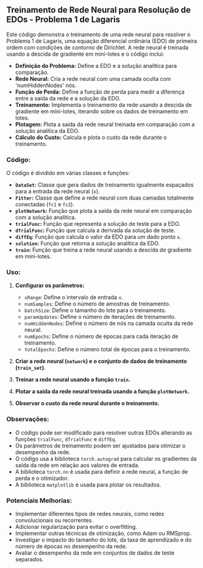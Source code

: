 ## Treinamento de Rede Neural para Resolução de EDOs - Problema 1 de Lagaris

Este código demonstra o treinamento de uma rede neural para resolver o Problema 1 de Lagaris, uma equação diferencial ordinária (EDO) de primeira ordem com condições de contorno de Dirichlet. A rede neural é treinada usando a descida de gradiente em mini-lotes e o código inclui:

* **Definição do Problema:** Define a EDO e a solução analítica para comparação.
* **Rede Neural:** Cria a rede neural com uma camada oculta com 'numHiddenNodes' nós.
* **Função de Perda:** Define a função de perda para medir a diferença entre a saída da rede e a solução da EDO.
* **Treinamento:** Implementa o treinamento da rede usando a descida de gradiente em mini-lotes, iterando sobre os dados de treinamento em lotes.
* **Plotagem:** Plota a saída da rede neural treinada em comparação com a solução analítica da EDO.
* **Cálculo do Custo:** Calcula e plota o custo da rede durante o treinamento.

### Código:

O código é dividido em várias classes e funções:

* **`DataSet`:**  Classe que gera dados de treinamento igualmente espaçados para a entrada da rede neural (`x`).
* **`Fitter`:** Classe que define a rede neural com duas camadas totalmente conectadas (`fc1` e `fc2`).
* **`plotNetwork`:** Função que plota a saída da rede neural em comparação com a solução analítica.
* **`trialFunc`:** Função que representa a solução de teste para a EDO.
* **`dTrialFunc`:** Função que calcula a derivada da solução de teste.
* **`diffEq`:** Função que calcula o valor da EDO para um dado ponto `x`.
* **`solution`:** Função que retorna a solução analítica da EDO.
* **`train`:** Função que treina a rede neural usando a descida de gradiente em mini-lotes.

### Uso:

1. **Configurar os parâmetros:**
    * `xRange`: Define o intervalo de entrada `x`.
    * `numSamples`: Define o número de amostras de treinamento.
    * `batchSize`: Define o tamanho do lote para o treinamento.
    * `paramUpdates`: Define o número de iterações de treinamento.
    * `numHiddenNodes`: Define o número de nós na camada oculta da rede neural.
    * `numEpochs`: Define o número de épocas para cada iteração de treinamento.
    * `totalEpochs`: Define o número total de épocas para o treinamento.

2. **Criar a rede neural (`network`) e o conjunto de dados de treinamento (`train_set`)**.

3. **Treinar a rede neural usando a função `train`.**

4. **Plotar a saída da rede neural treinada usando a função `plotNetwork`.**

5. **Observar o custo da rede neural durante o treinamento.**

### Observações:

* O código pode ser modificado para resolver outras EDOs alterando as funções `trialFunc`, `dTrialFunc` e `diffEq`.
* Os parâmetros de treinamento podem ser ajustados para otimizar o desempenho da rede.
* O código usa a biblioteca `torch.autograd` para calcular os gradientes da saída da rede em relação aos valores de entrada.
* A biblioteca `torch.nn` é usada para definir a rede neural, a função de perda e o otimizador.
* A biblioteca `matplotlib` é usada para plotar os resultados.

### Potenciais Melhorias:

* Implementar diferentes tipos de redes neurais, como redes convolucionais ou recorrentes.
* Adicionar regularização para evitar o overfitting.
* Implementar outras técnicas de otimização, como Adam ou RMSprop.
* Investigar o impacto do tamanho do lote, da taxa de aprendizado e do número de épocas no desempenho da rede.
* Avaliar o desempenho da rede em conjuntos de dados de teste separados.
